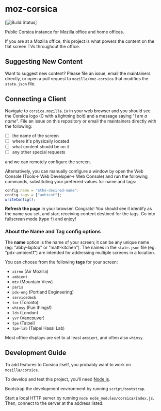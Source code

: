 moz-corsica
===========

[![Build Status](https://github.com/mozilla/moz-corsica/actions/workflows/ci.yml/badge.svg)]

Public Corsica instance for Mozilla office and home offices.

If you are at a Mozilla office, this project is what powers the content
on the flat screen TVs throughout the office.

Suggesting New Content
----------------------

Want to suggest new content? Please file an issue, email the maintainers directly, or open a pull request to `mozilla/moz-corsica` that modifies the `state.json` file.


Connecting a Client
-------------------

Navigate to `corsica.mozilla.io` in your web browser and you should see the Corsica logo (C with a lightning bolt) and a message saying "I am *a name*". File an issue on this repository or email the maintainers directly with the following:

- [ ] the name of the screen
- [ ] where it's physically located
- [ ] what content should be on it
- [ ] any other special requests

and we can remotely configure the screen.

Alternatively, you can manually configure a window by open the Web Console (Tools-> Web Developer-> Web Console) and run the following commands, substituting your preferred values for name and tags:

```javascript
config.name = "$the-desired-name";
config.tags = ["ambient"];
writeConfig();
```

**Refresh the page** in your browser. Congrats! You should see it identify as the name you set, and start receiving content destined for the tags.  Go into fullscreen mode (type `f`) and enjoy!

### About the Name and Tag config options ###

The **name** option is the name of your screen; it can be any unique name (eg: "abby-laptop" or "matt-kitchen"). The names in the `state.json` file (eg: "pdx-ambient1") are intended for addressing multiple screens in a location.

You can choose from the following **tags** for your screen:

* `airmo` (Air Mozilla)
* `ambient`
* `mtv` (Mountain View)
* `paris`
* `pdx-eng` (Portland Engineering)
* `servicedesk`
* `tor` (Toronto)
* `whimsy` (Fun things!)
* `ldn` (London)
* `yvr` (Vancouver)
* `tpe` (Taipei)
* `tpe-lab` (Taipei Hasal Lab)

Most office displays are set to at least `ambient`, and often also `whimsy`.

Development Guide
-----------------

To add features to Corsica itself, you probably want to work on `mozilla/corsica`.

To develop and test this project, you'll need [Node.js](https://nodejs.org/).

Bootstrap the development environment by running `script/bootstrap`.

Start a local HTTP server by running `node node_modules/corsica/index.js`.
Then, connect to the server at the address listed.
